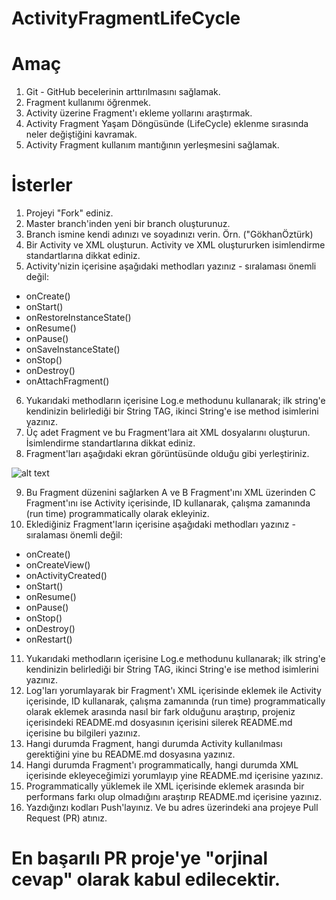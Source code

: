 # ActivityFragmentLifeCycle

# Amaç

1. Git - GitHub becelerinin arttırılmasını sağlamak.
2. Fragment kullanımı öğrenmek.
3. Activity üzerine Fragment'ı ekleme yollarını araştırmak.
4. Activity Fragment Yaşam Döngüsünde (LifeCycle) eklenme sırasında neler değiştiğini kavramak.
5. Activity Fragment kullanım mantığının yerleşmesini sağlamak.

# İsterler

1. Projeyi "Fork" ediniz.
2. Master branch'inden yeni bir branch oluşturunuz.
3. Branch ismine kendi adınızı ve soyadınızı verin. Örn. ("GökhanÖztürk)
4. Bir Activity ve XML oluşturun. Activity ve XML oluştururken isimlendirme standartlarına dikkat ediniz.
5. Activity'nizin içerisine aşağıdaki methodları yazınız - sıralaması önemli değil:
  * onCreate()
  * onStart()
  * onRestoreInstanceState()
  * onResume()
  * onPause()
  * onSaveInstanceState()
  * onStop()
  * onDestroy()
  * onAttachFragment()
6. Yukarıdaki methodların içerisine Log.e methodunu kullanarak; ilk string'e kendinizin belirlediği bir String TAG,
ikinci String'e ise method isimlerini yazınız.
7. Üç adet Fragment ve bu Fragment'lara ait XML dosyalarını oluşturun. İsimlendirme standartlarına dikkat ediniz.
8. Fragment'ları aşağıdaki ekran görüntüsünde olduğu gibi yerleştiriniz.

![alt text](https://github.com/AndroidEduIO/ActivityFragmentLifeCycle/blob/master/app/src/main/res/drawable/Fragment.PNG)

9. Bu Fragment düzenini sağlarken A ve B Fragment'ını XML üzerinden C Fragment'ını ise Activity içerisinde, ID kullanarak, 
çalışma zamanında (run time) programmatically olarak ekleyiniz.
10. Eklediğiniz Fragment'ların içerisine aşağıdaki methodları yazınız - sıralaması önemli değil:
  * onCreate()
  * onCreateView()
  * onActivityCreated()
  * onStart()
  * onResume()
  * onPause()
  * onStop()
  * onDestroy()
  * onRestart()
 11. Yukarıdaki methodların içerisine Log.e methodunu kullanarak; ilk string'e kendinizin belirlediği bir String TAG,
ikinci String'e ise method isimlerini yazınız.
12. Log'ları yorumlayarak bir Fragment'ı XML içerisinde eklemek ile Activity içerisinde, ID kullanarak, çalışma zamanında (run time)
programmatically olarak eklemek arasında nasıl bir fark olduğunu araştırıp, projeniz içerisindeki README.md dosyasının içerisini 
silerek README.md içerisine bu bilgileri yazınız.
13. Hangi durumda Fragment, hangi durumda Activity kullanılması gerektiğini yine bu README.md dosyasına yazınız.
14. Hangi durumda Fragment'ı programmatically, hangi durumda XML içerisinde ekleyeceğimizi yorumlayıp yine README.md içerisine yazınız.
15. Programmatically yüklemek ile XML içerisinde eklemek arasında bir performans farkı olup olmadığını araştırıp README.md içerisine yazınız.
16. Yazdığınzı kodları Push'layınız. Ve bu adres üzerindeki ana projeye Pull Request (PR) atınız.

# En başarılı PR proje'ye "orjinal cevap" olarak kabul edilecektir.
